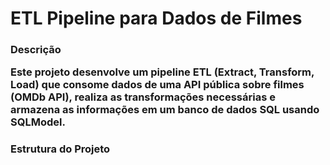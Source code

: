 <h1>ETL Pipeline para Dados de Filmes
<h3>Descrição
<p>Este projeto desenvolve um pipeline ETL (Extract, Transform, Load) que consome dados de uma API pública sobre filmes (OMDb API), realiza as transformações necessárias e armazena as informações em um banco de dados SQL usando SQLModel.<p>
<h3>Estrutura do Projeto
